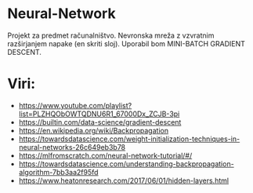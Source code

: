 # Neural-Network
Projekt za predmet računalništvo. Nevronska mreža z vzvratnim razširjanjem napake (en skriti sloj).
Uporabil bom MINI-BATCH GRADIENT DESCENT.

# Viri:
- https://www.youtube.com/playlist?list=PLZHQObOWTQDNU6R1_67000Dx_ZCJB-3pi
- https://builtin.com/data-science/gradient-descent
- https://en.wikipedia.org/wiki/Backpropagation
- https://towardsdatascience.com/weight-initialization-techniques-in-neural-networks-26c649eb3b78
- https://mlfromscratch.com/neural-network-tutorial/#/
- https://towardsdatascience.com/understanding-backpropagation-algorithm-7bb3aa2f95fd
- https://www.heatonresearch.com/2017/06/01/hidden-layers.html